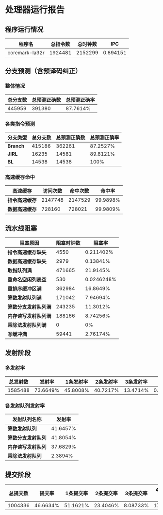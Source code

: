 # 处理器运行报告
## 程序运行情况
|程序名|总指令数|总时钟数|IPC|
|---|---|---|---|
|coremark-la32r|1924481|2152299|0.894151|

## 分支预测（含预译码纠正）
### 整体情况
|总分支数|总预测正确数|总预测正确率|
|---|---|---|
|445959|391380|87.7614%|

### 各类指令预测
|分支类型|总分支数|总预测正确数|总预测正确率|
|---|---|---|---|
|**Branch**| 415186 | 362261 | 87.2527%|
|**JIRL**| 16235 | 14581 | 89.8121%|
|**BL**| 14538 | 14538 | 100%|

### 高速缓存命中
|高速缓存|访问次数|命中次数|命中率|
|---|---|---|---|
|**指令高速缓存**| 2147748 | 2147529 | 99.9898%|
|**数据高速缓存**| 728160 | 728021 | 99.9809%|
## 流水线阻塞
|阻塞原因|阻塞时钟数|阻塞率|
|---|---|---|
|**指令高速缓存缺失**| 4550 | 0.211402%|
|**数据高速缓存缺失**| 2979 | 0.13841%|
|**取指队列满**| 471665 | 21.9145%|
|**重命名空闲列表空**|530 | 0.0246248%|
|**重排序缓冲区满**|362984 | 16.8649%|
|**算数发射队列满**|171042 | 7.94694%|
|**算数分支发射队列满**|243235 | 11.3012%|
|**内存读写发射队列满**|188166 | 8.74256%|
|**乘除法发射队列满**|0 | 0%|
|**写缓冲满**|59441 | 2.76174%|

## 发射阶段
### 多发射率
|总发射数|发射率|1条发射率|2条发射率|3条发射率|4条发射率|
|---|---|---|---|---|---|
|1585488|73.6649%|45.8008%|40.7217%|13.4714%|0.00611799%|

### 各发射队列发射率
|发射队列名称|发射率|
|---|---|
|**算数发射队列**|41.6457%|
|**算数分支发射队列**|41.8054%|
|**内存读写发射队列**|37.6829%|
|**乘除法发射队列**|2.3894%|

## 提交阶段
|总提交数|提交率|1条提交率|2条提交率|3条提交率|4条提交率|
|---|---|---|---|---|---|
|1004336|46.6634%|51.1621%|23.4046%|8.08733%|17.346%|
